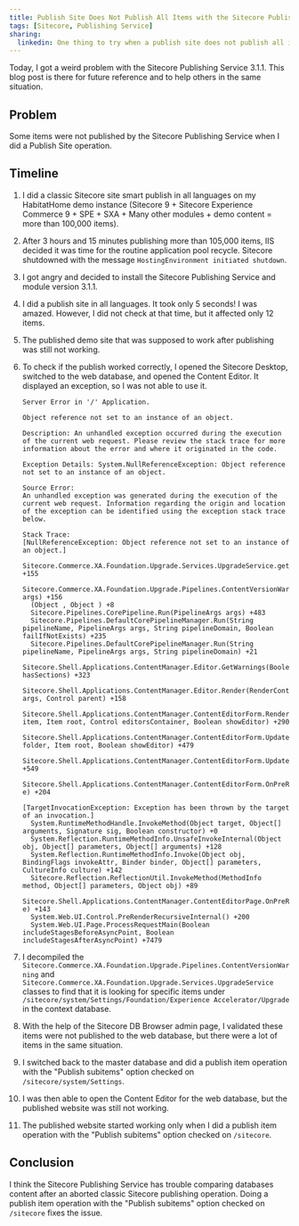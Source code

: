 ```yaml
---
title: Publish Site Does Not Publish All Items with the Sitecore Publishing Service
tags: [Sitecore, Publishing Service]
sharing:
  linkedin: One thing to try when a publish site does not publish all items with the Sitecore Publishing Service
---
```


Today, I got a weird problem with the Sitecore Publishing Service 3.1.1. This blog post is there for future reference and to help others in the same situation.

<!-- more -->

## Problem

Some items were not published by the Sitecore Publishing Service when I did a Publish Site operation.

## Timeline

1. I did a classic Sitecore site smart publish in all languages on my HabitatHome demo instance (Sitecore 9 + Sitecore Experience Commerce 9 + SPE + SXA + Many other modules + demo content = more than 100,000 items).
2. After 3 hours and 15 minutes publishing more than 105,000 items, IIS decided it was time for the routine application pool recycle. Sitecore shutdowned with the message `HostingEnvironment initiated shutdown`.
3. I got angry and decided to install the Sitecore Publishing Service and module version 3.1.1.
4. I did a publish site in all languages. It took only 5 seconds! I was amazed. However, I did not check at that time, but it affected only 12 items.
5. The published demo site that was supposed to work after publishing was still not working.
6. To check if the publish worked correctly, I opened the Sitecore Desktop, switched to the web database, and opened the Content Editor. It displayed an exception, so I was not able to use it.
    ```
    Server Error in '/' Application.

    Object reference not set to an instance of an object.

    Description: An unhandled exception occurred during the execution of the current web request. Please review the stack trace for more information about the error and where it originated in the code.

    Exception Details: System.NullReferenceException: Object reference not set to an instance of an object.

    Source Error:
    An unhandled exception was generated during the execution of the current web request. Information regarding the origin and location of the exception can be identified using the exception stack trace below.

    Stack Trace:
    [NullReferenceException: Object reference not set to an instance of an object.]
      Sitecore.Commerce.XA.Foundation.Upgrade.Services.UpgradeService.get_ValidUpgradeScripts() +155
      Sitecore.Commerce.XA.Foundation.Upgrade.Pipelines.ContentVersionWarning.Process(GetContentEditorWarningsArgs args) +156
      (Object , Object ) +8
      Sitecore.Pipelines.CorePipeline.Run(PipelineArgs args) +483
      Sitecore.Pipelines.DefaultCorePipelineManager.Run(String pipelineName, PipelineArgs args, String pipelineDomain, Boolean failIfNotExists) +235
      Sitecore.Pipelines.DefaultCorePipelineManager.Run(String pipelineName, PipelineArgs args, String pipelineDomain) +21
      Sitecore.Shell.Applications.ContentManager.Editor.GetWarnings(Boolean hasSections) +323
      Sitecore.Shell.Applications.ContentManager.Editor.Render(RenderContentEditorArgs args, Control parent) +158
      Sitecore.Shell.Applications.ContentManager.ContentEditorForm.RenderEditor(Item item, Item root, Control editorsContainer, Boolean showEditor) +290
      Sitecore.Shell.Applications.ContentManager.ContentEditorForm.UpdateEditor(Item folder, Item root, Boolean showEditor) +479
      Sitecore.Shell.Applications.ContentManager.ContentEditorForm.Update() +549
      Sitecore.Shell.Applications.ContentManager.ContentEditorForm.OnPreRendered(EventArgs e) +204

    [TargetInvocationException: Exception has been thrown by the target of an invocation.]
      System.RuntimeMethodHandle.InvokeMethod(Object target, Object[] arguments, Signature sig, Boolean constructor) +0
      System.Reflection.RuntimeMethodInfo.UnsafeInvokeInternal(Object obj, Object[] parameters, Object[] arguments) +128
      System.Reflection.RuntimeMethodInfo.Invoke(Object obj, BindingFlags invokeAttr, Binder binder, Object[] parameters, CultureInfo culture) +142
      Sitecore.Reflection.ReflectionUtil.InvokeMethod(MethodInfo method, Object[] parameters, Object obj) +89
      Sitecore.Shell.Applications.ContentManager.ContentEditorPage.OnPreRender(EventArgs e) +143
      System.Web.UI.Control.PreRenderRecursiveInternal() +200
      System.Web.UI.Page.ProcessRequestMain(Boolean includeStagesBeforeAsyncPoint, Boolean includeStagesAfterAsyncPoint) +7479
      ```

7. I decompiled the `Sitecore.Commerce.XA.Foundation.Upgrade.Pipelines.ContentVersionWarning` and `Sitecore.Commerce.XA.Foundation.Upgrade.Services.UpgradeService` classes to find that it is looking for specific items under `/sitecore/system/Settings/Foundation/Experience Accelerator/Upgrade` in the context database.
8. With the help of the Sitecore DB Browser admin page, I validated these items were not published to the web database, but there were a lot of items in the same situation.
9. I switched back to the master database and did a publish item operation with the "Publish subitems" option checked on `/sitecore/system/Settings`.
10. I was then able to open the Content Editor for the web database, but the published website was still not working.
11. The published website started working only when I did a publish item operation with the "Publish subitems" option checked on `/sitecore`.

## Conclusion

I think the Sitecore Publishing Service has trouble comparing databases content after an aborted classic Sitecore publishing operation. Doing a publish item operation with the "Publish subitems" option checked on `/sitecore` fixes the issue.